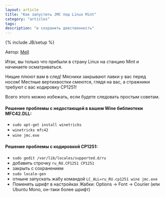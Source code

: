 ```yaml
---
layout: article
title: "Как запустить JMC под Linux Mint"
category: "articles"
tags:
description: "и сохранить девственность"
---
```

{% include JB/setup %}

Автор: [Mell](https://github.com/mell-inc)

Итак, вы только что прибыли в страну Linux на станцию Mint и начинаете осматриваться.

Нищие плюют вам в след! Мясники закрывают лавки у вас перед носом!
Местные вертихвостки смеются, глядя на вас, а стражники требуют с вас кодировку CP1251!

Всего этого можно избежать, если будете следовать простым советам.

#### Решение проблемы с недостающей в вашем Wine библиотеки MFC42.DLL:
- `sudo apt-get install winetricks`
- `winetricks mfc42`
- `wine jmc.exe`


#### Решение проблемы с кодировкой CP1251:
- `sudo gedit /var/lib/locales/supported.d/ru`
- добавить строчку `ru_RU.CP1251 CP1251`
- закрыть с сохранением
- `sudo locale-gen`
- отныне запускать жабу командой `LC_ALL=ru_RU.cp1251 wine jmc.exe`
- Поменять шрифт в настройках Жабки: Options → Font → Courier (или Ubuntu Mono, он-таки более шрифт)
